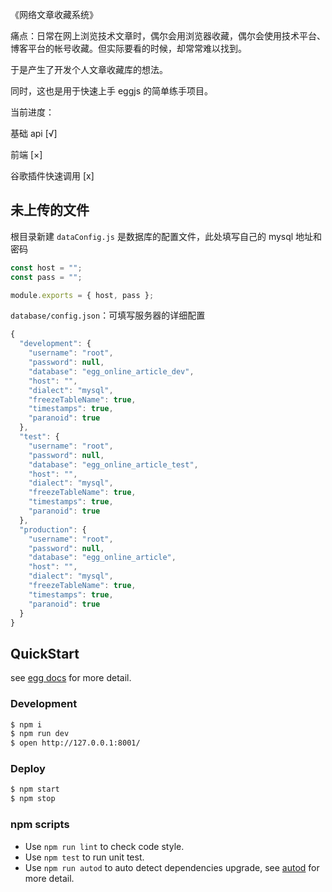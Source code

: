 《网络文章收藏系统》

痛点：日常在网上浏览技术文章时，偶尔会用浏览器收藏，偶尔会使用技术平台、博客平台的帐号收藏。但实际要看的时候，却常常难以找到。

于是产生了开发个人文章收藏库的想法。

同时，这也是用于快速上手 eggjs 的简单练手项目。

当前进度：

基础 api [√]

前端 [×]

谷歌插件快速调用 [x]

## 未上传的文件

根目录新建 `dataConfig.js` 是数据库的配置文件，此处填写自己的 mysql 地址和密码

```javascript
const host = "";
const pass = "";

module.exports = { host, pass };
```

`database/config.json`：可填写服务器的详细配置

```javascript
{
  "development": {
    "username": "root",
    "password": null,
    "database": "egg_online_article_dev",
    "host": "",
    "dialect": "mysql",
    "freezeTableName": true,
    "timestamps": true,
    "paranoid": true
  },
  "test": {
    "username": "root",
    "password": null,
    "database": "egg_online_article_test",
    "host": "",
    "dialect": "mysql",
    "freezeTableName": true,
    "timestamps": true,
    "paranoid": true
  },
  "production": {
    "username": "root",
    "password": null,
    "database": "egg_online_article",
    "host": "",
    "dialect": "mysql",
    "freezeTableName": true,
    "timestamps": true,
    "paranoid": true
  }
}
```

## QuickStart

<!-- add docs here for user -->

see [egg docs][egg] for more detail.

### Development

```bash
$ npm i
$ npm run dev
$ open http://127.0.0.1:8001/
```

### Deploy

```bash
$ npm start
$ npm stop
```

### npm scripts

- Use `npm run lint` to check code style.
- Use `npm test` to run unit test.
- Use `npm run autod` to auto detect dependencies upgrade, see [autod](https://www.npmjs.com/package/autod) for more detail.

[egg]: https://eggjs.org
